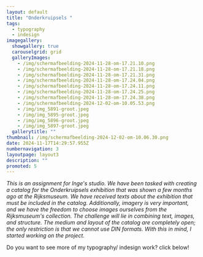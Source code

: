 ```yaml
---
layout: default
title: "Onderkruipsels "
tags:
  - typography
  - indesign
imagegallery:
  showgallery: true
  carouselgrid: grid
  galleryImages:
    - /img/scherm­afbeelding-2024-11-28-om-17.21.10.png
    - /img/scherm­afbeelding-2024-11-28-om-17.21.18.png
    - /img/scherm­afbeelding-2024-11-28-om-17.21.31.png
    - /img/scherm­afbeelding-2024-11-28-om-17.24.04.png
    - /img/scherm­afbeelding-2024-11-28-om-17.24.11.png
    - /img/scherm­afbeelding-2024-11-28-om-17.24.25.png
    - /img/scherm­afbeelding-2024-11-28-om-17.24.38.png
    - /img/scherm­afbeelding-2024-12-02-om-10.05.53.png
    - /img/img_5891-groot.jpeg
    - /img/img_5895-groot.jpeg
    - /img/img_5896-groot.jpeg
    - /img/img_5897-groot.jpeg
  gallerytitle: ""
thumbnail: /img/scherm­afbeelding-2024-12-02-om-10.06.30.png
date: 2024-11-17T14:29:57.955Z
numbernavigation: 3
layoutpage: layout3
description: ""
promoted: 5
---
```

*This is an assignment for Inge's studio. We have been tasked with creating a catalog for the Onderkruipsels exhibition that was shown a few months ago at the Rijksmuseum. We have received texts about the exhibition that must be included in the catalog. Additionally, imagery is very important, and we have the freedom to choose images ourselves from the Rijksmuseum's collection. The challenge will lie in combining text, images, and structure. The medium and layout of the catalog are completely open; the only restriction is that we cannot use DIN formats. With this in mind, I started working on the project.*

D﻿o you want to see more of my typography/ indesign work? click below!